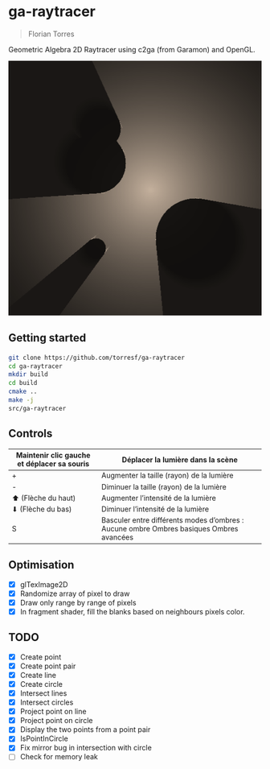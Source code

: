 # ga-raytracer

> Florian Torres

Geometric Algebra 2D Raytracer using c2ga (from Garamon) and OpenGL.

![](images/ga_raytracer.png)

## Getting started

```bash
git clone https://github.com/torresf/ga-raytracer
cd ga-raytracer
mkdir build
cd build
cmake ..
make -j
src/ga-raytracer
```

## Controls

| Maintenir clic gauche et déplacer sa souris | Déplacer la lumière dans la scène                                                       |
|---------------------------------------------|-----------------------------------------------------------------------------------------|
| +                                           | Augmenter la taille (rayon) de la lumière                                               |
| -                                           | Diminuer la taille (rayon) de la lumière                                                |
| ⬆ (Flèche du haut)                          | Augmenter l’intensité de la lumière                                                     |
| ⬇ (Flèche du bas)                           | Diminuer l’intensité de la lumière                                                      |
| S                                           | Basculer entre différents modes d’ombres : Aucune ombre Ombres basiques Ombres avancées |

## Optimisation

- [x] glTexImage2D
- [x] Randomize array of pixel to draw
- [x] Draw only range by range of pixels
- [x] In fragment shader, fill the blanks based on neighbours pixels color.

## TODO

- [x] Create point
- [x] Create point pair
- [x] Create line
- [x] Create circle
- [x] Intersect lines
- [x] Intersect circles
- [x] Project point on line
- [x] Project point on circle
- [x] Display the two points from a point pair
- [x] IsPointInCircle
- [x] Fix mirror bug in intersection with circle
- [ ] Check for memory leak
